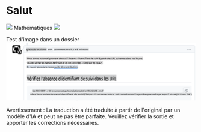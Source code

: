 # Salut

![](../../translated_images/bicycle.75ceb85436a5fd95689b1ab01af6a4fb2d651060292a57601e0a24325699a28b.fr.png)
Mathématiques
![](../../translated_images/Math.d4f7a9c1b68ad1a1433162924c50ea0476da64c8555ae442eeffc6be36c2e1ad.fr.jpg)

Test d'image dans un dossier
![](../../translated_images/github-check-urls-missing-tracking-comment.a3941727b097b9d89a55576a7127f524df39caa5a20f5d170b000a95a07408bb.fr.png)


Avertissement : La traduction a été traduite à partir de l'original par un modèle d'IA et peut ne pas être parfaite. Veuillez vérifier la sortie et apporter les corrections nécessaires.